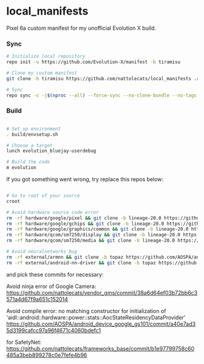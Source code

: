 # local_manifests
Pixel 6a custom manifest for my unofficial Evolution X build.

### Sync ###

```bash
# Initialize local repository
repo init -u https://github.com/Evolution-X/manifest -b tiramisu

# Clone my custom manifest
git clone -b tiramisu https://github.com/nattolecats/local_manifests .repo/local_manifests

# Sync
repo sync -c -j$(nproc --all) --force-sync --no-clone-bundle --no-tags

```

### Build ###

```bash

# Set up environment
. build/envsetup.sh

# Choose a target
lunch evolution_bluejay-userdebug

# Build the code
m evolution
```

If you got something went wrong, try replace this repos below:

```bash

# Go to root of your source
croot

# Avoid hardware source code error
rm -rf hardware/google/pixel && git clone -b lineage-20.0 https://github.com/LineageOS/android_hardware_google_pixel hardware/google/pixel
rm -rf hardware/google/gchips && git clone -b lineage-20.0 https://github.com/LineageOS/android_hardware_google_gchips hardware/google/gchips
rm -rf hardware/google/graphics/common && git clone -b lineage-20.0 https://github.com/LineageOS/android_hardware_google_graphics_common hardware/google/graphics/common
rm -rf hardware/qcom/sm7250/display && git clone -b lineage-20.0 https://github.com/LineageOS/android_hardware_qcom_sm7250_display hardware/qcom/sm7250/display
rm -rf hardware/qcom/sm7250/media && git clone -b lineage-20.0 https://github.com/LineageOS/android_hardware_qcom_sm7250_media hardware/qcom/sm7250/media

# Avoid neuralnetworks bug
rm -rf external/armnn && git clone -b topaz https://github.com/AOSPA/android_external_armnn external/armnn
rm -rf external/android-nn-driver && git clone -b topaz https://github.com/AOSPA/android_external_android-nn-driver external/android-nn-driver

```
and pick these commits for necessary:

Avoid ninja error of Google Camera: 
https://github.com/nattolecats/vendor_gms/commit/38a6d64ef03b72bb6c3571a4d67f9a651c152014

Avoid compile error: no matching constructor for initialization of 'aidl::android::hardware::power::stats::AocStateResidencyDataProvider'
https://github.com/AOSPA/android_device_google_gs101/commit/a40e7ad35d3199cafcc97a96f4671c4060bdefc1

for SafetyNet:
https://github.com/nattolecats/frameworks_base/commit/b1e97799758c60485a3beb899278c0e7fefe4b96
